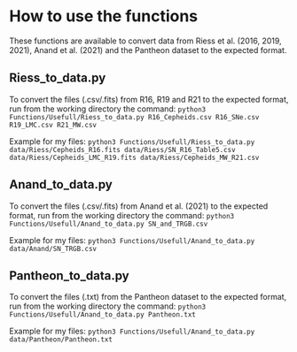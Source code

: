 # How to use the functions
These functions are available to convert data from Riess et al. (2016, 2019, 2021), Anand et al. (2021) and the Pantheon dataset to the expected format.

## Riess_to_data.py
To convert the files (.csv/.fits) from R16, R19 and R21 to the expected format, run from the working directory the command:
`python3 Functions/Usefull/Riess_to_data.py R16_Cepheids.csv R16_SNe.csv R19_LMC.csv R21_MW.csv`

Example for my files:
`python3 Functions/Usefull/Riess_to_data.py data/Riess/Cepheids_R16.fits data/Riess/SN_R16_Table5.csv data/Riess/Cepheids_LMC_R19.fits data/Riess/Cepheids_MW_R21.csv`


## Anand_to_data.py
To convert the files (.csv/.fits)  from Anand et al. (2021) to the expected format, run from the working directory the command:
`python3 Functions/Usefull/Anand_to_data.py SN_and_TRGB.csv`

Example for my files:
`python3 Functions/Usefull/Anand_to_data.py data/Anand/SN_TRGB.csv`


## Pantheon_to_data.py
To convert the files (.txt) from the Pantheon dataset to the expected format, run from the working directory the command:
`python3 Functions/Usefull/Anand_to_data.py Pantheon.txt`

Example for my files:
`python3 Functions/Usefull/Anand_to_data.py data/Pantheon/Pantheon.txt`

